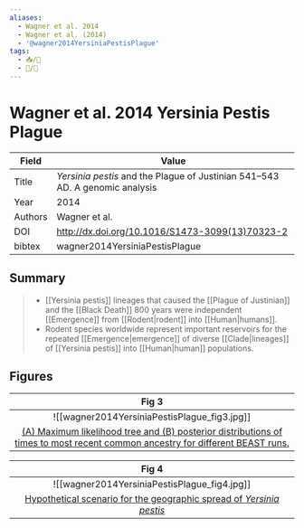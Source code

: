 ```yaml
---
aliases:
  - Wagner et al. 2014
  - Wagner et al. (2014)
  - '@wagner2014YersiniaPestisPlague'
tags: 
  - 📥/📰 
  - 📝/🌱   
---
```


# Wagner et al. 2014 Yersinia Pestis Plague

| Field   | Value                                                                             |
| ------- | --------------------------------------------------------------------------------- |
| Title   | <i>Yersinia pestis</i> and the Plague of Justinian 541–543 AD. A genomic analysis |
| Year    | 2014                                                                              |
| Authors | Wagner et al.                                                                     | 
| DOI     | <http://dx.doi.org/10.1016/S1473-3099(13)70323-2>                                 |
| bibtex  | wagner2014YersiniaPestisPlague                                                    |

## Summary

>* [[Yersinia pestis]] lineages that caused the [[Plague of Justinian]] and the [[Black Death]] 800 years were independent [[Emergence]]  from [[Rodent|rodent]] into [[Human|humans]].
>* Rodent species worldwide represent important reservoirs for the repeated [[Emergence|emergence]] of diverse [[Clade|lineages]] of [[Yersinia pestis]]  into [[Human|human]] populations.

## Figures

|    Fig 3                                          |
|:--------------------------------------------:|
| ![[wagner2014YersiniaPestisPlague_fig3.jpg]] |
| [(A) Maximum likelihood tree and (B) posterior distributions of times to most recent common ancestry for different BEAST runs. ](Wagner%20et%20al.%202014%20Yersinia%20Pestis%20Plague.md) |


|    Fig 4                                          |
|:--------------------------------------------:|
| ![[wagner2014YersiniaPestisPlague_fig4.jpg]] |
| [Hypothetical scenario for the geographic spread of <i>Yersinia pestis</i>](Wagner%20et%20al.%202014%20Yersinia%20Pestis%20Plague.md) |